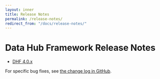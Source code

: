 ```yaml
---
layout: inner
title: Release Notes
permalink: /release-notes/
redirect_from: "/docs/release-notes/"
---
```


# Data Hub Framework Release Notes

<!-- - [DHF 4.1.x](/release-notes/release-notes-4_1_x/) -->
- [DHF 4.0.x](/release-notes/release-notes-4_0_x/)

For specific bug fixes, see [the change log in GitHub](https://github.com/marklogic/marklogic-data-hub/blob/master/CHANGELOG.md).
